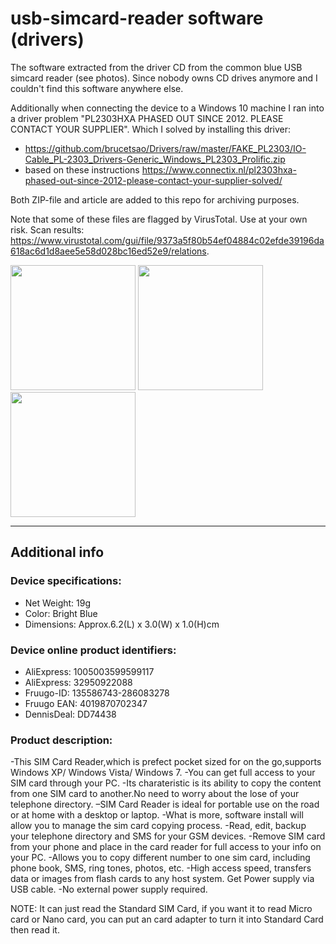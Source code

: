 # usb-simcard-reader software (drivers)
The software extracted from the driver CD from the common blue USB simcard reader (see photos). Since nobody owns CD drives anymore and I couldn't find this software anywhere else.

Additionally when connecting the device to a Windows 10 machine I ran into a driver problem "PL2303HXA PHASED OUT SINCE 2012. PLEASE CONTACT YOUR SUPPLIER". Which I solved by installing this driver:
- https://github.com/brucetsao/Drivers/raw/master/FAKE_PL2303/IO-Cable_PL-2303_Drivers-Generic_Windows_PL2303_Prolific.zip
- based on these instructions https://www.connectix.nl/pl2303hxa-phased-out-since-2012-please-contact-your-supplier-solved/

Both ZIP-file and article are added to this repo for archiving purposes.

Note that some of these files are flagged by VirusTotal. Use at your own risk. Scan results: https://www.virustotal.com/gui/file/9373a5f80b54ef04884c02efde39196da618ac6d1d8aee5e58d028bc16ed52e9/relations.

<img src="https://user-images.githubusercontent.com/5116641/148607335-effd7b64-6b51-4cc6-b43f-2bb31a8a72f9.png" width="200">
<img src="https://user-images.githubusercontent.com/5116641/148607610-e55f1cff-8706-4690-aa19-1813932fe694.png" width="200">
<img src="https://user-images.githubusercontent.com/5116641/148607614-76750648-78f1-481f-960d-bf1017d8dd21.png" width="200">

---

## Additional info

### Device specifications:
- Net Weight: 19g
- Color: Bright Blue
- Dimensions: Approx.6.2(L) x 3.0(W) x 1.0(H)cm

### Device online product identifiers:
- AliExpress: 1005003599599117
- AliExpress: 32950922088
- Fruugo-ID: 135586743-286083278
- Fruugo EAN: 4019870702347
- DennisDeal: DD74438

### Product description:
-This SIM Card Reader,which is prefect pocket sized for on the go,supports Windows XP/ Windows Vista/ Windows 7.
-You can get full access to your SIM card through your PC.
-Its charateristic is its ability to copy the content from one SIM card to another.No need to worry about the lose of your
telephone directory.
–SIM Card Reader is ideal for portable use on the road or at home with a desktop or laptop.
-What is more, software install will allow you to manage the sim card copying process.
-Read, edit, backup your telephone directory and SMS for your GSM devices.
-Remove SIM card from your phone and place in the card reader for full access to your info on your PC.
-Allows you to copy different number to one sim card, including phone book, SMS, ring tones, photos, etc.
-High access speed, transfers data or images from flash cards to any host system. Get Power supply via USB cable.
-No external power supply required.

NOTE: It can just read the Standard SIM Card, if you want it to read Micro card or Nano card,
you can put an card adapter to turn it into Standard Card then read it.
